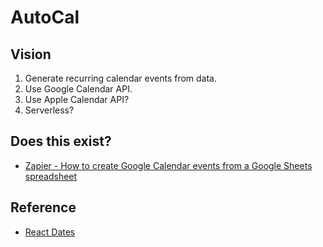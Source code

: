 # AutoCal

## Vision

1. Generate recurring calendar events from data.
2. Use Google Calendar API.
3. Use Apple Calendar API?
4. Serverless?

## Does this exist?

* [Zapier - How to create Google Calendar events from a Google Sheets spreadsheet](https://zapier.com/blog/how-to-create-calendar-events-from-spreadsheet-tutorial/)

## Reference

* [React Dates](http://airbnb.io/react-dates)